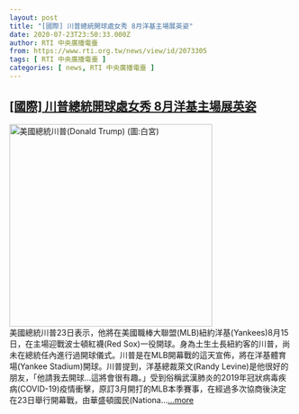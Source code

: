 ```yaml
---
layout: post
title: "[國際] 川普總統開球處女秀 8月洋基主場展英姿"
date: 2020-07-23T23:50:33.000Z
author: RTI 中央廣播電臺
from: https://www.rti.org.tw/news/view/id/2073305
tags: [ RTI 中央廣播電臺 ]
categories: [ news, RTI 中央廣播電臺 ]
---
```

<!--1595548233000-->
[[國際] 川普總統開球處女秀 8月洋基主場展英姿](https://www.rti.org.tw/news/view/id/2073305)
------

<div>
<img src="https://static.rti.org.tw/assets/thumbnails/2020/03/31/8bfbe266c0ef9c02fc2a73b48fefd652.jpg" width="360" alt="美國總統川普(Donald Trump) (圖:白宮)" title="美國總統川普(Donald Trump) (圖:白宮)"><br>美國總統川普23日表示，他將在美國職棒大聯盟(MLB)紐約洋基(Yankees)8月15日，在主場迎戰波士頓紅襪(Red Sox)一役開球。身為土生土長紐約客的川普，尚未在總統任內進行過開球儀式。川普是在MLB開幕戰的這天宣佈，將在洋基體育場(Yankee Stadium)開球。川普提到，洋基總裁萊文(Randy Levine)是他很好的朋友，「他請我去開球&hellip;這將會很有趣。」受到俗稱武漢肺炎的2019年冠狀病毒疾病(COVID-19)疫情衝擊，原訂3月開打的MLB本季賽事，在經過多次協商後決定在23日舉行開幕戰，由華盛頓國民(Nationa...<a target="_blank" href="https://www.rti.org.tw/news/view/id/2073305">...more</a>
</div>
